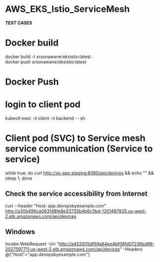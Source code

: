 # AWS_EKS_Istio_ServiceMesh
***TEST CASES***
# Docker build
docker build -t srsonawane/eksistio:latest .  
docker push srsonawane/eksistio:latest 

# Docker Push

# login to client pod 
kubectl exec -it client -n backend  -- sh  

# Client pod (SVC) to Service mesh service communication (Service to service)
while true; do curl http://ss-app.staging:8080/api/devices && echo "" && sleep 1; done

## Check the service accessibility from Internet
curl --header "Host: app.devopsbyexample.com" http://a30b496ca063148fe8e23733b4b6c3bd-1201487825.us-west-2.elb.amazonaws.com/api/devices 

## Windows 
Invoke-WebRequest -Uri "http://a452005df59a84ee4bf08fd07236bd96-2027597711.us-west-2.elb.amazonaws.com/api/devices" -Headers @{"Host"="app.devopsbyexample.com"}
